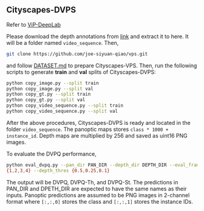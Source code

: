 ## Cityscapes-DVPS

Refer to [ViP-DeepLab](https://github.com/joe-siyuan-qiao/ViP-DeepLab/tree/master/cityscapes-dvps)

Please download the depth annotations from [link](https://drive.google.com/file/d/147esC0jEhWQCCEMOHj5nYGCPnuwmQrl4/view?usp=sharing)
and extract it to here. It will be a folder named `video_sequence`. Then,
```bash
git clone https://github.com/joe-siyuan-qiao/vps.git
```
and follow [DATASET.md](https://github.com/joe-siyuan-qiao/vps/blob/master/docs/DATASET.md)
to prepare Cityscapes-VPS.
Then, run the following scripts to generate __train__ and __val__ splits of
Cityscapes-DVPS:
```bash
python copy_image.py --split train
python copy_image.py --split val
python copy_gt.py --split train
python copy_gt.py --split val
python copy_video_sequence.py --split train
python copy_video_sequence.py --split val
```
After the above procedures, Cityscapes-DVPS is ready and located in the folder
`video_sequence`.
The panoptic maps stores `class * 1000 + instance_id`.
Depth maps are multiplied by 256 and saved as uint16 PNG images.

To evaluate the DVPQ performance,
```bash
python eval_dvpq.py --pan_dir PAN_DIR --depth_dir DEPTH_DIR --eval_frames
{1,2,3,4} --depth_thres {0.5,0.25,0.1}
```
The output will be DVPQ, DVPQ-Th, and DVPQ-St.
The predictions in PAN_DIR and DPETH_DIR are expected to have the same names as their inputs.
Panoptic predictions are assumed to be PNG images in 2-channel format where `[:,:,0]` stores the class and `[:,:,1]` stores the instance IDs.
